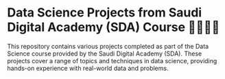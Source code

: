 # Data Science Projects from Saudi Digital Academy (SDA) Course 👩🏻‍💻💙

This repository contains various projects completed as part of the Data Science course provided by the Saudi Digital Academy (SDA). 
These projects cover a range of topics and techniques in data science, providing hands-on experience with real-world data and problems.
